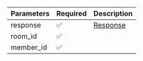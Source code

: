 | Parameters | Required           | Description             |
|------------|--------------------|-------------------------|
| response   | :white_check_mark: | [Response](Response.md) |
| room_id    | :white_check_mark: |                         |
| member_id  | :white_check_mark: |                         |